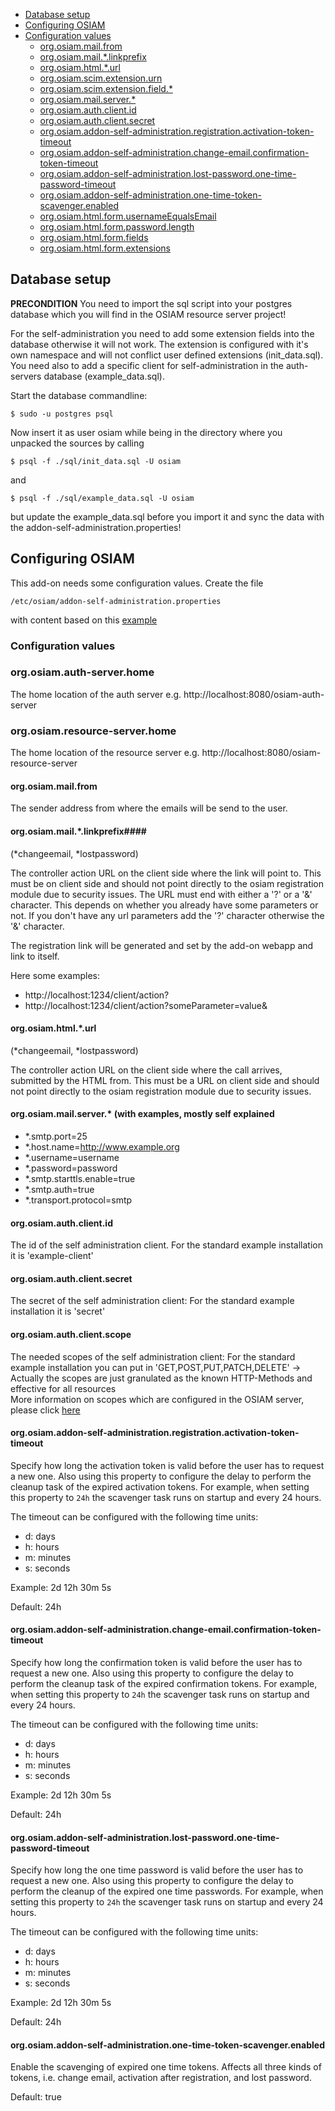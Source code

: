- [Database setup](#database-setup)
- [Configuring OSIAM](#configuring-osiam)
 - [Configuration values](#configuration-values)
    - [org.osiam.mail.from](#orgosiammailfrom)
    - [org.osiam.mail.*.linkprefix](#orgosiammaillinkprefix)
    - [org.osiam.html.*.url](#orgosiamhtmlurl)
    - [org.osiam.scim.extension.urn](#orgosiamscimextensionurn)
    - [org.osiam.scim.extension.field.*](#orgosiamscimextensionfield)
    - [org.osiam.mail.server.*](#orgosiammailserver-with-examples-mostly-self-explained)
    - [org.osiam.auth.client.id](#orgosiamauthclientid)
    - [org.osiam.auth.client.secret](#orgosiamauthclientsecret)
    - [org.osiam.addon-self-administration.registration.activation-token-timeout](#orgosiamaddon-self-administrationregistrationactivation-token-timeout)
    - [org.osiam.addon-self-administration.change-email.confirmation-token-timeout](#orgosiamaddon-self-administrationchange-emailconfirmation-token-timeout)
    - [org.osiam.addon-self-administration.lost-password.one-time-password-timeout](#orgosiamaddon-self-administrationlost-passwordone-time-password-timeout)
    - [org.osiam.addon-self-administration.one-time-token-scavenger.enabled](#orgosiamaddon-self-administrationone-time-token-scavengerenabled)
    - [org.osiam.html.form.usernameEqualsEmail](user-registration.md#orgosiamhtmlformusernameequalsemail)
    - [org.osiam.html.form.password.length](user-registration.md#orgosiamhtmlformpasswordlength)
    - [org.osiam.html.form.fields](user-registration.md#orgosiamhtmlformfields)
    - [org.osiam.html.form.extensions](user-registration.md#orgosiamhtmlformextensions)

## Database setup

**PRECONDITION**
You need to import the sql script into your postgres database which you will find in the OSIAM resource server project!

For the self-administration you need to add some extension fields into the database otherwise it will not work.
The extension is configured with it's own namespace and will not conflict user defined extensions (init_data.sql). You need also to add a specific client for self-administration in the auth-servers database (example_data.sql).

Start the database commandline:

`$ sudo -u postgres psql`

Now insert it as user osiam while being in the directory where you unpacked the sources by calling

`$ psql -f ./sql/init_data.sql -U osiam`

and

`$ psql -f ./sql/example_data.sql -U osiam`

but update the example_data.sql before you import it and sync the data with the addon-self-administration.properties!

## Configuring OSIAM

This add-on needs some configuration values. Create the file

`/etc/osiam/addon-self-administration.properties`

with content based on this [example](https://github.com/osiam/addon-self-administration/blob/master/src/main/deploy/addon-self-administration.properties)

### Configuration values

### org.osiam.auth-server.home

The home location of the auth server e.g. http://localhost:8080/osiam-auth-server

### org.osiam.resource-server.home

The home location of the resource server e.g. http://localhost:8080/osiam-resource-server

#### org.osiam.mail.from

The sender address from where the emails will be send to the user.

#### org.osiam.mail.*.linkprefix####
(*changeemail, *lostpassword)

The controller action URL on the client side where the link will point to.
This must be on client side and should not point directly to the osiam registration module due to security issues.
The URL must end with either a '?' or a '&' character. This depends on whether you already have some parameters or not.
If you don't have any url parameters add the '?' character otherwise the '&' character.

The registration link will be generated and set by the add-on webapp and link to itself.

Here some examples:
 * http://localhost:1234/client/action?
 * http://localhost:1234/client/action?someParameter=value&

#### org.osiam.html.*.url
(*changeemail, *lostpassword)

The controller action URL on the client side where the call arrives, submitted by the HTML from.
This must be a URL on client side and should not point directly to the osiam registration module due to security issues.

#### org.osiam.mail.server.* (with examples, mostly self explained
* *.smtp.port=25
* *.host.name=http://www.example.org
* *.username=username
* *.password=password
* *.smtp.starttls.enable=true
* *.smtp.auth=true
* *.transport.protocol=smtp

#### org.osiam.auth.client.id

The id of the self administration client.
For the standard example installation it is 'example-client'

#### org.osiam.auth.client.secret

The secret of the self administration client:
For the standard example installation it is 'secret'

#### org.osiam.auth.client.scope

The needed scopes of the self administration client:
For the standard example installation you can put in 'GET,POST,PUT,PATCH,DELETE'
-> Actually the scopes are just granulated as the known HTTP-Methods and effective for all resources<br />
More information on scopes which are configured in the OSIAM server, please click [here](https://github.com/osiam/server/wiki/api_documentation#scopes)

#### org.osiam.addon-self-administration.registration.activation-token-timeout

Specify how long the activation token is valid before the user has to request
a new one. Also using this property to configure the delay to perform the
cleanup task of the expired activation tokens. For example, when setting this
property to `24h` the scavenger task runs on startup and every 24 hours.

The timeout can be configured with the following time units:

- d: days
- h: hours
- m: minutes
- s: seconds

Example: 2d 12h 30m 5s

Default: 24h

#### org.osiam.addon-self-administration.change-email.confirmation-token-timeout

Specify how long the confirmation token is valid before the user has to request
a new one. Also using this property to configure the delay to perform the
cleanup task of the expired confirmation tokens. For example, when setting this
property to `24h` the scavenger task runs on startup and every 24 hours.

The timeout can be configured with the following time units:

- d: days
- h: hours
- m: minutes
- s: seconds

Example: 2d 12h 30m 5s

Default: 24h

#### org.osiam.addon-self-administration.lost-password.one-time-password-timeout

Specify how long the one time password is valid before the user has to request
a new one. Also using this property to configure the delay to perform the
cleanup of the expired one time passwords. For example, when setting this
property to `24h` the scavenger task runs on startup and every 24 hours.

The timeout can be configured with the following time units:

- d: days
- h: hours
- m: minutes
- s: seconds

Example: 2d 12h 30m 5s

Default: 24h

#### org.osiam.addon-self-administration.one-time-token-scavenger.enabled

Enable the scavenging of expired one time tokens. Affects all three kinds of
tokens, i.e. change email, activation after registration, and lost password.

Default: true
